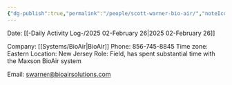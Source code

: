 ```yaml
---
{"dg-publish":true,"permalink":"/people/scott-warner-bio-air/","noteIcon":"","created":"2025-07-07T14:23:46.456-05:00"}
---
```


Date: [[-Daily Activity Log-/2025 02-February 26\|2025 02-February 26]]

Company: [[Systems/BioAir\|BioAir]]
Phone: 856-745-8845
Time zone: Eastern
Location: New Jersey
Role: Field, has spent substantial time with the Maxson BioAir system

Email: swarner@bioairsolutions.com